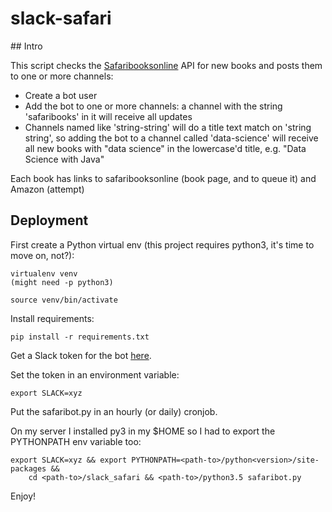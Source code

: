 # slack-safari

## Intro

This script checks the [Safaribooksonline](http://safaribooksonline.com) API for new books and posts them to one or more channels:

- Create a bot user
- Add the bot to one or more channels: a channel with the string 'safaribooks' in it will receive all updates
- Channels named like 'string-string' will do a title text match on 'string string', so adding the bot to a channel called 'data-science' will receive all new books with "data science" in the lowercase'd title, e.g. "Data Science with Java"

Each book has links to safaribooksonline (book page, and to queue it) and Amazon (attempt)

## Deployment 

First create a Python virtual env (this project requires python3, it's time to move on, not?): 

	virtualenv venv
	(might need -p python3)

	source venv/bin/activate

Install requirements:
	
	pip install -r requirements.txt 

Get a Slack token for the bot [here](http://my.slack.com/apps/manage/custom-integrations).

Set the token in an environment variable:

	export SLACK=xyz 

Put the safaribot.py in an hourly (or daily) cronjob.

On my server I installed py3 in my $HOME so I had to export the PYTHONPATH env variable too:

	export SLACK=xyz && export PYTHONPATH=<path-to>/python<version>/site-packages && 
		cd <path-to>/slack_safari && <path-to>/python3.5 safaribot.py

Enjoy!
